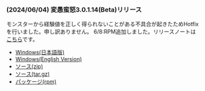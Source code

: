 
### (2024/06/04) 変愚蛮怒3.0.1.14(Beta)リリース
モンスターから経験値を正しく得られないことがある不具合が起きたためHotfixを行いました。申し訳ありません。
                  6/8:RPM追加しました。リリースノートは[こちら](https://github.com/hengband/hengband/releases/tag/3.0.1.14-Beta)です。

- [Windows(日本語版)](https://github.com/hengband/hengband/releases/download/3.0.1.14-Beta/Hengband-3.0.1.14-Beta-jp.zip)
- [Windows(English Version)](https://github.com/hengband/hengband/releases/download/3.0.1.14-Beta/Hengband-3.0.1.14-Beta-en.zip)
- [ソース(zip)](https://github.com/hengband/hengband/archive/refs/tags/3.0.1.14-Beta.zip)
- [ソース(tar.gz)](https://github.com/hengband/hengband/archive/refs/tags/3.0.1.14-Beta.tar.gz)
- [パッケージ(rpm)](https://copr.fedorainfracloud.org/coprs/whitehara/hengband/build/7532382/)


